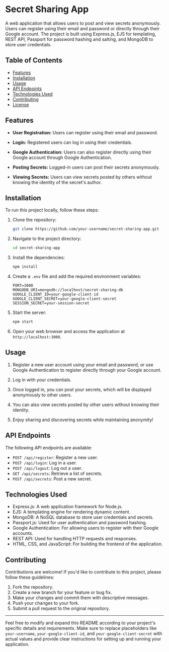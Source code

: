 

# Secret Sharing App

A web application that allows users to post and view secrets anonymously. Users can register using their email and password or directly through their Google account. The project is built using Express.js, EJS for templating, REST API, Passport for password hashing and salting, and MongoDB to store user credentials.

## Table of Contents

- [Features](#features)
- [Installation](#installation)
- [Usage](#usage)
- [API Endpoints](#api-endpoints)
- [Technologies Used](#technologies-used)
- [Contributing](#contributing)
- [License](#license)

## Features

- **User Registration:** Users can register using their email and password.

- **Login:** Registered users can log in using their credentials.

- **Google Authentication:** Users can also register directly using their Google account through Google Authentication.

- **Posting Secrets:** Logged-in users can post their secrets anonymously.

- **Viewing Secrets:** Users can view secrets posted by others without knowing the identity of the secret's author.

## Installation

To run this project locally, follow these steps:

1. Clone the repository:

   ```bash
   git clone https://github.com/your-username/secret-sharing-app.git
   ```

2. Navigate to the project directory:

   ```bash
   cd secret-sharing-app
   ```

3. Install the dependencies:

   ```bash
   npm install
   ```

4. Create a `.env` file and add the required environment variables:

   ```env
   PORT=3000
   MONGODB_URI=mongodb://localhost/secret-sharing-db
   GOOGLE_CLIENT_ID=your-google-client-id
   GOOGLE_CLIENT_SECRET=your-google-client-secret
   SESSION_SECRET=your-session-secret
   ```

5. Start the server:

   ```bash
   npm start
   ```

6. Open your web browser and access the application at `http://localhost:3000`.

## Usage

1. Register a new user account using your email and password, or use Google Authentication to register directly through your Google account.

2. Log in with your credentials.

3. Once logged in, you can post your secrets, which will be displayed anonymously to other users.

4. You can also view secrets posted by other users without knowing their identity.

5. Enjoy sharing and discovering secrets while maintaining anonymity!

## API Endpoints

The following API endpoints are available:

- `POST /api/register`: Register a new user.
- `POST /api/login`: Log in a user.
- `POST /api/logout`: Log out a user.
- `GET /api/secrets`: Retrieve a list of secrets.
- `POST /api/secrets`: Post a new secret.

## Technologies Used

- Express.js: A web application framework for Node.js.
- EJS: A templating engine for rendering dynamic content.
- MongoDB: A NoSQL database to store user credentials and secrets.
- Passport.js: Used for user authentication and password hashing.
- Google Authentication: For allowing users to register with their Google accounts.
- REST API: Used for handling HTTP requests and responses.
- HTML, CSS, and JavaScript: For building the frontend of the application.

## Contributing

Contributions are welcome! If you'd like to contribute to this project, please follow these guidelines:

1. Fork the repository.
2. Create a new branch for your feature or bug fix.
3. Make your changes and commit them with descriptive messages.
4. Push your changes to your fork.
5. Submit a pull request to the original repository.


---

Feel free to modify and expand this README according to your project's specific details and requirements. Make sure to replace placeholders like `your-username`, `your-google-client-id`, and `your-google-client-secret` with actual values and provide clear instructions for setting up and running your application.

